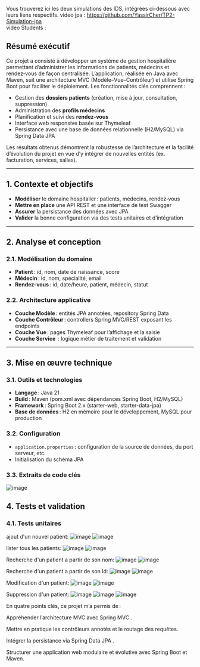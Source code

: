 Vous trouverez ici les deux simulations des IDS, intégrées ci-dessous avec leurs liens respectifs.
video jpa : https://github.com/YassirCher/TP2-Simulation-jpa  
video Students : 
## Résumé exécutif

Ce projet a consisté à développer un système de gestion hospitalière permettant d’administrer les informations de patients, médecins et rendez‑vous de façon centralisée. L’application, réalisée en Java avec Maven, suit une architecture MVC (Modèle–Vue–Contrôleur) et utilise Spring Boot pour faciliter le déploiement. Les fonctionnalités clés comprennent :

* Gestion des **dossiers patients** (création, mise à jour, consultation, suppression)
* Administration des **profils médecins**
* Planification et suivi des **rendez‑vous**
* Interface web responsive basée sur Thymeleaf
* Persistance avec une base de données relationnelle (H2/MySQL) via Spring Data JPA

Les résultats obtenus démontrent la robustesse de l’architecture et la facilité d’évolution du projet en vue d’y intégrer de nouvelles entités (ex. facturation, services, salles).

---

## 1. Contexte et objectifs

* **Modéliser** le domaine hospitalier : patients, médecins, rendez‑vous
* **Mettre en place** une API REST et une interface de test Swagger
* **Assurer** la persistance des données avec JPA
* **Valider** la bonne configuration via des tests unitaires et d’intégration

---

## 2. Analyse et conception

### 2.1. Modélisation du domaine

* **Patient** : id, nom,  date de naissance, score 
* **Médecin** : id, nom, spécialité, email
* **Rendez‑vous** : id, date/heure, patient, médecin, statut



### 2.2. Architecture applicative

* **Couche Modèle** : entités JPA annotées, repository Spring Data
* **Couche Contrôleur** : controllers Spring MVC/REST exposant les endpoints
* **Couche Vue** : pages Thymeleaf pour l’affichage et la saisie
* **Couche Service**  : logique métier de traitement et validation

---

## 3. Mise en œuvre technique

### 3.1. Outils et technologies

* **Langage** : Java 21
* **Build** : Maven (pom.xml avec dépendances Spring Boot, H2/MySQL)
* **Framework** : Spring Boot 2.x (starter-web, starter-data-jpa)
* **Base de données** : H2 en mémoire pour le développement, MySQL pour production

### 3.2. Configuration

* `application.properties` : configuration de la source de données, du port serveur, etc.
* Initialisation du schéma JPA 

### 3.3. Extraits de code clés
![image](https://github.com/user-attachments/assets/7ff10d7a-0e70-467b-bc46-e53933ee3cec)





## 4. Tests et validation

### 4.1. Tests unitaires

ajout d'un nouvel patient:
![image](https://github.com/user-attachments/assets/0eaeeabc-44cc-474b-9926-8e5065cc407e)
![image](https://github.com/user-attachments/assets/d6c76676-499e-4d17-b65e-fbf7b5f68015)

lister tous les patients:
![image](https://github.com/user-attachments/assets/8392d4c9-7911-4da5-8832-827d308af7df)
![image](https://github.com/user-attachments/assets/6dfd3b79-4c50-4753-8ca8-78d4b10b9a4b)


Recherche d'un patient a partir de son nom:
![image](https://github.com/user-attachments/assets/670926d3-e59a-4398-acf7-583f73c6562c)
![image](https://github.com/user-attachments/assets/2d62be2c-78bd-4a13-a16a-2efc1fc769b0)

Recherche d'un patient a partir de son Id:
![image](https://github.com/user-attachments/assets/4657d40a-0503-4b04-a7ef-27415154a46f)
![image](https://github.com/user-attachments/assets/be6de24f-44fc-4152-9083-697809538c73)

Modification d'un patient:
![image](https://github.com/user-attachments/assets/717d8dad-d192-47c9-b55d-06bbd281f0b5)
![image](https://github.com/user-attachments/assets/87dca13d-dd44-4f95-90fa-5ecf8265acf1)

Suppression d'un patient:
![image](https://github.com/user-attachments/assets/f60600f5-a7a0-491b-bff6-99dc746d9821)
![image](https://github.com/user-attachments/assets/d4360026-4dff-4b8d-872f-8736069f5594)
![image](https://github.com/user-attachments/assets/0497c696-9ca9-4033-8bbd-1455e42678cc)

En quatre points clés, ce projet m’a permis de :

Appréhender l’architecture MVC avec Spring MVC .

Mettre en pratique les contrôleurs annotés et le routage des requêtes.

Intégrer la persistance via Spring Data JPA .

Structurer une application web modulaire et évolutive avec Spring Boot et Maven.

